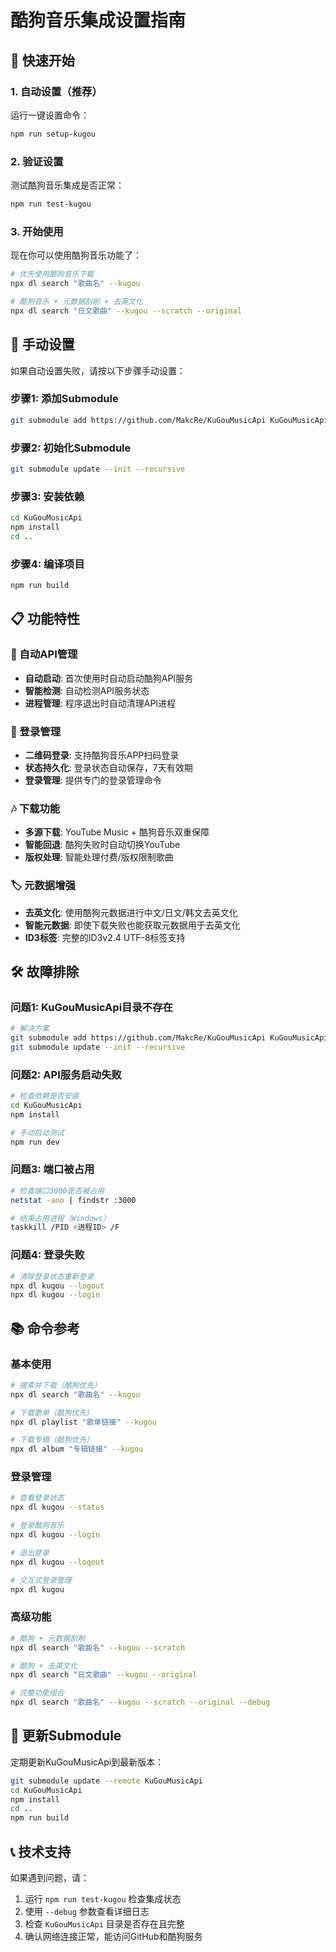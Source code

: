 # 酷狗音乐集成设置指南

## 🚀 快速开始

### 1. 自动设置（推荐）

运行一键设置命令：
```bash
npm run setup-kugou
```

### 2. 验证设置

测试酷狗音乐集成是否正常：
```bash
npm run test-kugou
```

### 3. 开始使用

现在你可以使用酷狗音乐功能了：
```bash
# 优先使用酷狗音乐下载
npx dl search "歌曲名" --kugou

# 酷狗音乐 + 元数据刮削 + 去英文化
npx dl search "日文歌曲" --kugou --scratch --original
```

## 🔧 手动设置

如果自动设置失败，请按以下步骤手动设置：

### 步骤1: 添加Submodule
```bash
git submodule add https://github.com/MakcRe/KuGouMusicApi KuGouMusicApi
```

### 步骤2: 初始化Submodule
```bash
git submodule update --init --recursive
```

### 步骤3: 安装依赖
```bash
cd KuGouMusicApi
npm install
cd ..
```

### 步骤4: 编译项目
```bash
npm run build
```

## 📋 功能特性

### 🎵 自动API管理
- **自动启动**: 首次使用时自动启动酷狗API服务
- **智能检测**: 自动检测API服务状态
- **进程管理**: 程序退出时自动清理API进程

### 🔐 登录管理
- **二维码登录**: 支持酷狗音乐APP扫码登录
- **状态持久化**: 登录状态自动保存，7天有效期
- **登录管理**: 提供专门的登录管理命令

### 🎶 下载功能
- **多源下载**: YouTube Music + 酷狗音乐双重保障
- **智能回退**: 酷狗失败时自动切换YouTube
- **版权处理**: 智能处理付费/版权限制歌曲

### 🏷️ 元数据增强
- **去英文化**: 使用酷狗元数据进行中文/日文/韩文去英文化
- **智能元数据**: 即使下载失败也能获取元数据用于去英文化
- **ID3标签**: 完整的ID3v2.4 UTF-8标签支持

## 🛠️ 故障排除

### 问题1: KuGouMusicApi目录不存在
```bash
# 解决方案
git submodule add https://github.com/MakcRe/KuGouMusicApi KuGouMusicApi
git submodule update --init --recursive
```

### 问题2: API服务启动失败
```bash
# 检查依赖是否安装
cd KuGouMusicApi
npm install

# 手动启动测试
npm run dev
```

### 问题3: 端口被占用
```bash
# 检查端口3000是否被占用
netstat -ano | findstr :3000

# 结束占用进程（Windows）
taskkill /PID <进程ID> /F
```

### 问题4: 登录失败
```bash
# 清除登录状态重新登录
npx dl kugou --logout
npx dl kugou --login
```

## 📚 命令参考

### 基本使用
```bash
# 搜索并下载（酷狗优先）
npx dl search "歌曲名" --kugou

# 下载歌单（酷狗优先）
npx dl playlist "歌单链接" --kugou

# 下载专辑（酷狗优先）
npx dl album "专辑链接" --kugou
```

### 登录管理
```bash
# 查看登录状态
npx dl kugou --status

# 登录酷狗音乐
npx dl kugou --login

# 退出登录
npx dl kugou --logout

# 交互式登录管理
npx dl kugou
```

### 高级功能
```bash
# 酷狗 + 元数据刮削
npx dl search "歌曲名" --kugou --scratch

# 酷狗 + 去英文化
npx dl search "日文歌曲" --kugou --original

# 完整功能组合
npx dl search "歌曲名" --kugou --scratch --original --debug
```

## 🔄 更新Submodule

定期更新KuGouMusicApi到最新版本：
```bash
git submodule update --remote KuGouMusicApi
cd KuGouMusicApi
npm install
cd ..
npm run build
```

## 📞 技术支持

如果遇到问题，请：
1. 运行 `npm run test-kugou` 检查集成状态
2. 使用 `--debug` 参数查看详细日志
3. 检查 `KuGouMusicApi` 目录是否存在且完整
4. 确认网络连接正常，能访问GitHub和酷狗服务